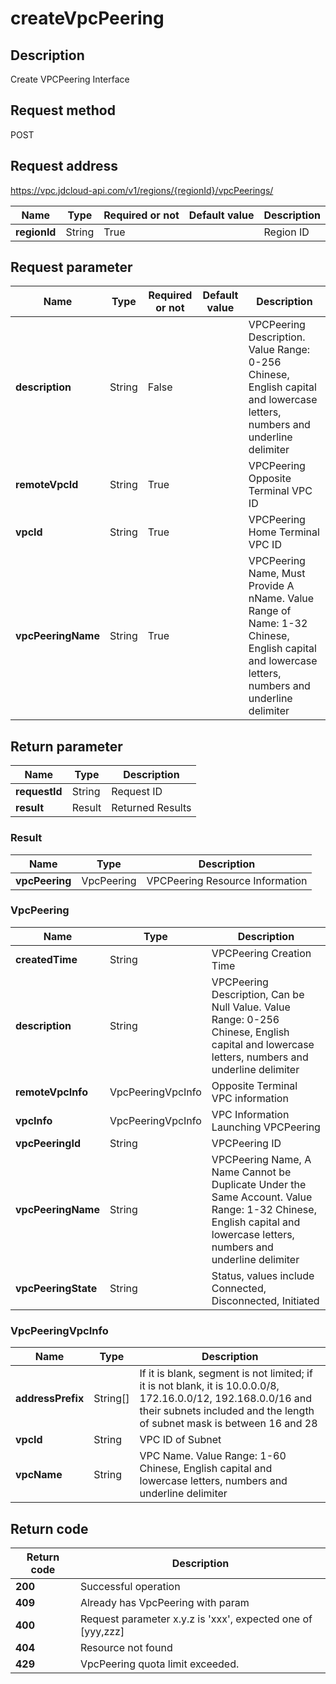 # createVpcPeering


## Description
Create VPCPeering Interface

## Request method
POST

## Request address
https://vpc.jdcloud-api.com/v1/regions/{regionId}/vpcPeerings/

|Name|Type|Required or not|Default value|Description|
|---|---|---|---|---|
|**regionId**|String|True||Region ID|

## Request parameter
|Name|Type|Required or not|Default value|Description|
|---|---|---|---|---|
|**description**|String|False||VPCPeering Description. Value Range: 0-256 Chinese, English capital and lowercase letters, numbers and underline delimiter|
|**remoteVpcId**|String|True||VPCPeering Opposite Terminal VPC ID|
|**vpcId**|String|True||VPCPeering Home Terminal VPC ID|
|**vpcPeeringName**|String|True||VPCPeering Name, Must Provide A nName. Value Range of Name: 1-32 Chinese, English capital and lowercase letters, numbers and underline delimiter|


## Return parameter
|Name|Type|Description|
|---|---|---|
|**requestId**|String|Request ID|
|**result**|Result|Returned Results|


### Result
|Name|Type|Description|
|---|---|---|
|**vpcPeering**|VpcPeering|VPCPeering Resource Information|
### VpcPeering
|Name|Type|Description|
|---|---|---|
|**createdTime**|String|VPCPeering Creation Time|
|**description**|String|VPCPeering Description, Can be Null Value. Value Range: 0-256 Chinese, English capital and lowercase letters, numbers and underline delimiter|
|**remoteVpcInfo**|VpcPeeringVpcInfo|Opposite Terminal VPC information|
|**vpcInfo**|VpcPeeringVpcInfo|VPC Information Launching VPCPeering|
|**vpcPeeringId**|String|VPCPeering ID|
|**vpcPeeringName**|String|VPCPeering Name, A Name Cannot be Duplicate Under the Same Account. Value Range: 1-32 Chinese, English capital and lowercase letters, numbers and underline delimiter|
|**vpcPeeringState**|String|Status, values include Connected, Disconnected, Initiated|
### VpcPeeringVpcInfo
|Name|Type|Description|
|---|---|---|
|**addressPrefix**|String[]|If it is blank, segment is not limited; if it is not blank, it is 10.0.0.0/8, 172.16.0.0/12, 192.168.0.0/16 and their subnets included and the length of subnet mask is between 16 and 28|
|**vpcId**|String|VPC ID of Subnet|
|**vpcName**|String|VPC Name. Value Range: 1-60 Chinese, English capital and lowercase letters, numbers and underline delimiter|

## Return code
|Return code|Description|
|---|---|
|**200**|Successful operation|
|**409**|Already has VpcPeering with param|
|**400**|Request parameter x.y.z is 'xxx', expected one of [yyy,zzz]|
|**404**|Resource not found|
|**429**|VpcPeering quota limit exceeded.|
